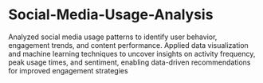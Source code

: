 # Social-Media-Usage-Analysis
Analyzed social media usage patterns to identify user behavior, engagement trends, and content performance. Applied data visualization and machine learning techniques to uncover insights on activity frequency, peak usage times, and sentiment, enabling data-driven recommendations for improved engagement strategies

